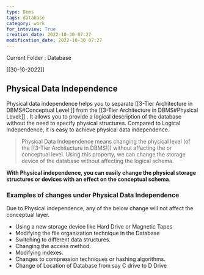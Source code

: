 ```yaml
---
type: Dbms
tags: database
category: work
for_inteview: True
creation_date: 2022-10-30 07:27
modification_date: 2022-10-30 07:27
---
```


  
Current Folder : Database




[[30-10-2022]]


## Physical Data Independence

Physical data independence helps you to separate [[3-Tier Architecture in DBMS#Conceptual Level:]] from the [[3-Tier Architecture in DBMS#Physical Level:]] . It allows you to provide a logical description of the database without the need to specify physical structures. Compared to Logical Independence, it is easy to achieve physical data independence.


> Physical Data Independence means changing the physical level (of the [[3-Tier Architecture in DBMS]]) without affecting the  or conceptual level. Using this property, we can change the storage device of the database without affecting the logical schema.



**With Physical independence, you can easily change the physical storage structures or devices with an effect on the conceptual schema**. 

### Examples of changes under Physical Data Independence

Due to Physical independence, any of the below change will not affect the conceptual layer.

-   Using a new storage device like Hard Drive or Magnetic Tapes
-   Modifying the file organization technique in the Database
-   Switching to different data structures.
-   Changing the access method.
-   Modifying indexes.
-   Changes to compression techniques or hashing algorithms.
-   Change of Location of Database from say C drive to D Drive
